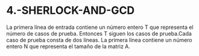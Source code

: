 # 4.-SHERLOCK-AND-GCD
La primera línea de entrada contiene un número entero T que representa el número de casos de prueba. Entonces T siguen los casos de prueba.Cada caso de prueba consta de dos líneas. La primera línea contiene un número entero N  que representa el tamaño de la matriz A.  

